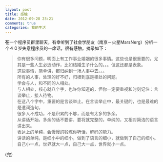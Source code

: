 ```yaml
---
layout: post
title: 感触
date: 2012-09-28 23:21
comments: true
categories: 我的生活
---
```

**在**一个程序员群里聊天，有幸听到了社会学朋友（南京－火星MarsNerg）分析一个４０岁失意程序员的一席话，很有感触。摘录如下：

> 你有很多问题，明面上有工作事业婚姻的很多事情。这些也是很重要的，尤其是一些人生必选动作，比如结婚生子什么的。。。但这还都是表象。
> <br/>
> 这些事情，简单讲，都归纳到一场人事中去。。。
> <br/>
> 所有的人事，处理的好不好，归根到底是相处的问题。
> <br/>
> 学会与人，和不同的人相处。
> <br/>
> 与人相处，核心就八个字，也许你知道的，但你一定要重视和时刻记住：言谈举止，接人待物。
> <br/>
> 在这八个字中，重要的是言谈举止。在言谈举止中，最关键的，也是最难的是遣词造句。
> <br/>
> 很多人不成功，不是积累的不够，而是有太多的多余。
> <br/>
> 从讲话开始，多余的话不要讲，要将就完整的，单纯的，又相对简洁的语言讲出来。
> <br/>
> 表达上的单纯，会慢慢的锻炼你听话，解码的能力。
> <br/>
> 讲话的单纯，是细小中的细小，做到了语言的细小，就做到了自己的细小。自己小一点，世界就大一点，自己大一点，世界就小一点。

(完）
